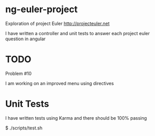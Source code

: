 ng-euler-project
==============

Exploration of project Euler http://projecteuler.net

I have written a controller and unit tests to answer each project euler question in angular

TODO
=============
Problem #10

I am working on an improved menu using directives

Unit Tests
==========

I have written tests using Karma and there should be 100% passing

$ ./scripts/test.sh

